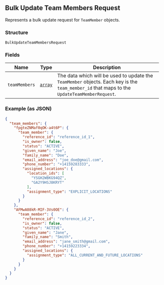 ## Bulk Update Team Members Request

Represents a bulk update request for `TeamMember` objects.

### Structure

`BulkUpdateTeamMembersRequest`

### Fields

| Name | Type | Description |
|  --- | --- | --- |
| `teamMembers` | [`array`](/doc/models/update-team-member-request.md) | The data which will be used to update the `TeamMember` objects. Each key is the `team_member_id` that maps to the `UpdateTeamMemberRequest`. |

### Example (as JSON)

```json
{
  "team_members": {
    "fpgteZNMaf0qOK-a4t6P": {
      "team_member": {
        "reference_id": "reference_id_1",
        "is_owner": false,
        "status": "ACTIVE",
        "given_name": "Joe",
        "family_name": "Doe",
        "email_address": "joe_doe@gmail.com",
        "phone_number": "+14159283333",
        "assigned_locations": {
          "location_ids": [
            "YSGH2WBKG94QZ",
            "GA2Y9HSJ8KRYT"
          ],
          "assignment_type": "EXPLICIT_LOCATIONS"
        }
      }
    },
    "AFMwA08kR-MIF-3Vs0OE": {
      "team_member": {
        "reference_id": "reference_id_2",
        "is_owner": false,
        "status": "ACTIVE",
        "given_name": "Jane",
        "family_name": "Smith",
        "email_address": "jane_smith@gmail.com",
        "phone_number": "+14159223334",
        "assigned_locations": {
          "assignment_type": "ALL_CURRENT_AND_FUTURE_LOCATIONS"
        }
      }
    }
  }
}
```

